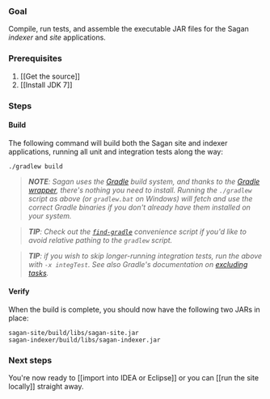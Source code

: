 ### Goal

Compile, run tests, and assemble the executable JAR files for the Sagan *indexer* and *site* applications.

### Prerequisites

1. [[Get the source]]
2. [[Install JDK 7]]

### Steps

#### Build

The following command will build both the Sagan site and indexer applications, running all unit and integration tests along the way:

    ./gradlew build

> _**NOTE**: Sagan uses the [Gradle](http://gradle.org) build system, and thanks to the [Gradle wrapper](http://www.gradle.org/docs/current/userguide/gradle_wrapper.html), there's nothing you need to install. Running the `./gradlew` script as above (or `gradlew.bat` on Windows) will fetch and use the correct Gradle binaries if you don't already have them installed on your system._
    
> _**TIP**: Check out the [`find-gradle`](https://github.com/cbeams/shell-scripts/blob/master/find-gradle) convenience script if you'd like to avoid relative pathing to the `gradlew` script._
    
> _**TIP**: if you wish to skip longer-running integration tests, run the above with `-x integTest`. See also Gradle's documentation on [excluding tasks](http://www.gradle.org/docs/current/userguide/tutorial_gradle_command_line.html#sec:excluding_tasks_from_the_command_line)._


#### Verify

When the build is complete, you should now have the following two JARs in place:

    sagan-site/build/libs/sagan-site.jar
    sagan-indexer/build/libs/sagan-indexer.jar

### Next steps

You're now ready to [[import into IDEA or Eclipse]] or you can [[run the site locally]] straight away.


